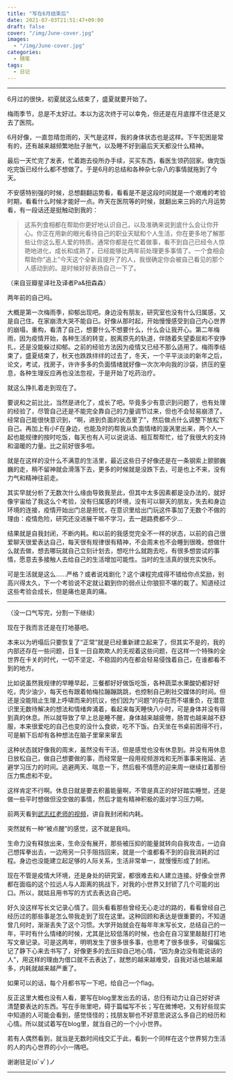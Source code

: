 ```yaml
---
title: "写在6月结束后"
date: 2021-07-03T21:51:47+09:00
draft: false
cover: "/img/June-cover.jpg"
images: 
  - "/img/June-cover.jpg"
categories:
  - 随笔
tags:
  - 日记
---
```


---

<!--more-->

6月过的很快，初夏就这么结束了，盛夏就要开始了。

梅雨季节，总是不太好过。本以为这次终于可以幸免，但还是在月底撑不住还是又去了医院。

6月好像，一直忽晴忽雨的，天气是这样，我的身体状态也是这样。下午犯困是常有的，还有越来越频繁地肚子胀气，以及睡不好到最后天天都没什么精神。

最后一天忙完了发表，忙着跑去役所办手续，买买东西，看医生领药回家。做完饭吃完饭已经什么都不想做了。于是6月的总结和各种杂七杂八的事情就拖到了今天。

不安感特别强的时候，总想翻翻运势看，看看是不是这段时间就是一个艰难的考验时期，看看什么时候才能好一点。昨天在医院等的时候，就翻出来三妈的六月运势看，有一段话还是挺触动到我的：

> 这系列食相都在帮助你更好地认识自己，以及准确来说到底什么会让你开心。你正在用新的眼光看待自己的职业天赋和个人生活，你在更多地了解那些让你这么惹人爱的特质。通常你都是在忙着做事，看不到自己已经令人惊艳地进化，成长和成熟了，已经能够比两年前处理更多事情了。一个食相会帮助你“追上”今天这个全新且提升了的人，我很确定你会被自己看见的那个人感动到的。是时候好好表扬自己一下了。

（来自豆瓣星译社及译者Pa&扭森森）

两年前的自己吗。

大概是第一次梅雨季，抑郁出现吧。身边没有朋友，研究室也没有什么归属感，又是自己住。在家崩溃大哭不能自已。好像从那时起，开始慢慢感受到自己内心世界的崩塌，重构，看清了自己，想要什么不想要什么，什么会让我开心。第二年梅雨，因为疫情开始，各种生活的转变，脱离原先的轨道，伴随着失望委屈和不安挣扎，还是没能躲过抑郁。之前的经验方法因为疫情又已经不那么适用了。梅雨季结束了，盛夏结束了，秋天也跌跌绊绊的过去了，冬天，一个平平淡淡的新年之后，论文，考试，找房子，许许多多的负面情绪就好像一次次冲向我的沙袋，挤压的窒息，各种生理反应再也没法忽视，于是开始了吃药治疗。

就这么挣扎着走到现在了。

要说和之前比比，当然是进化了，成长了吧。毕竟多少有意识到问题了，也有处理的经验了，尽管自己还是不能完全靠自己的力量调节过来，但也不会轻易崩溃了。经常自己能很快意识到，“啊，进到负面的状态里了”，然后做点什么调整下放松下自己。再加上有小F在身边，也能及时的帮我从负面情绪的漩涡里出来，两个人一起也能规律的按时吃饭，每天也有人可以说说话、相互帮帮忙，给了我很大的支持和温暖的力量。比之前好很多啦。

就是在这样的没什么不满意的生活里，最近这些日子好像还是在一条钢索上颤颤巍巍的走，稍不留神就会滑落下去，更多的时候就是没跌下去，可是也上不来，没有力气和精神往前走。

其实早就分析了无数次什么缘由导致我至此，但其中太多因素都是没办法的，就好像宇宙给了我这么个考验，没有归属感的环境，没有可以聊天的朋友，失去和身边环境的连接，疫情开始出门总是担忧，在意识里给出门玩这件事加了无数个不做的理由：疫情危险，研究还没进展干嘛不学习，去一趟路费都不少... 

结果就是自我封闭，不断内耗。和以前的我感觉完全不一样的状态，以前的自己很爱聊天很爱表达自己，每天很有规律很有精神，不会周末也不会睡到很晚，想做什么就去做，想去哪玩就自己立刻计划去，想吃什么就跑去吃，有很多想尝试的事情，愿意去多接触人去给自己的生活增加可能性。当时的生活真的很充实快乐。

可是生活就是这么……严格？或者说戏剧化？这个课程完成得不错给你点奖励，别高兴得太久，下一个考验说不定就让戳到你的弱点让你狼狈不堪的栽了。知道经过这些考验会成长，但是痛也是真的痛。

---

（没一口气写完，分割一下继续）

现在于我而言还是在打地基吧。

本来以为坍塌后只要恢复了“正常”就是已经重新建立起来了，但其实不是的，我的内部还存在一些问题，日复一日自欺欺人的无视着这些问题，在这样一个特殊的全世界在卡关的时代，一切不坚定、不稳固的内在都会轻易侵蚀着自己，在谁都看不到的地方。

比如说虽然我规律的早睡早起，三餐都好好做饭吃饭，各种蔬菜水果酸奶都好好吃，肉少油少，每天也有跟着帕梅拉蹦蹦跳跳，也控制自己刷社交媒体的时间。但还是没能阻止生理上呼啸而来的抗议，他们因为“问题”的存在而不堪重负，在潜意识里无数待解决的想法和情绪奔涌着，看起来每天睡快八小时，可是身体并没有得到真的休息。所以就导致了早上总是睡不醒，身体越来越疲倦，肠胃也越来越不舒服，本来很爱吃的自己也变的没什么食欲，吃不下饭。白天坐在书桌前困得不行，可是躺下后却有各种想法在脑子里窜来窜去

这种状态就好像我的周末，虽然没有干活，但是感觉也没有休息到。并没有用休息日放松自己，做自己想要做的事，而经常是一段用视频游戏和无所事事来拖延、逃避学习压力的时间。逃避两天、喘息一下，然后极不情愿的迎来周一继续扛着那份压力焦虑和不安。

这样肯定不行啊。休息日就是要去积蓄能量啊，不管是真正的好好踏实睡觉，还是做一些平时想做但没空做的事情，然后才能有精神积极的面对学习压力啊。

前两天看到[武志红老师的视频](https://www.bilibili.com/video/BV13V411x7x5?share_source=copy_web)，讲自我封闭和内耗。

突然就有一种“被点醒”的感觉，这不就是我吗。

生命力没有释放出来，生命没有展开，那些被压抑的能量就转向自我攻击，一边自己想挥拳出去，一边用另一只手阻挡回来，就是一个谁都看不到的自我消耗的过程。身边也没能建立起足够的人际关系，生活非常单一，就慢慢形成了封闭。

现在不管是疫情大环境，还是身处的研究室，都很难去和人建立连接。好像全世界都在面临的这个拉远人与人距离的挑战下，对我的小世界又封锁了几个可能的出口。所以，就姑且用书写的方式去表达自己吧。

好久没这样写长文记录心情了。回头看看那些曾经无心走过的路的，看看曾经自己经历过的那些事是怎么带我走到了现在这里。这种回顾和表达是很重要的，不知道曾几何时，渐渐丢失了这个习惯。大学开始就会在每年年末写长文，总结自己的一年，平时有什么情绪的时候，尤其是比较低落的时候，也会在自习室里敲敲打打地写文章记录。可是这两年，明明发生了很多很多事，也思考了很多很多，可偏偏忘记了静下心来去书写了，好像更多的去压抑自己地心情，“因为身边没有能说话的人”，用这样的理由为借口就不去表达了，就憋的越来越难受，自我对话也越来越多，内耗就越来越严重了。

如果可以的话，每个月都书写一下吧，给自己一个flag。

反正这里大概也没有人看，要写在blog里发出去的话，总归有动力让自己好好讲清楚要表达的东西。写在手账里吧，碍于篇幅写不长；写在微博吧，又有好些现实中知道的人可能会看到，感觉怪怪的；找朋友聊也不好意思说这么多自己的经历和心情。所以就试着写在blog里，就当自己的一个小小世界。

若有人偶然看到，就当是无数时间线交汇于此，看到一个同样在这个世界努力生活的人的内心世界的小小一隅吧。

谢谢驻足(oﾟvﾟ)ノ

---

